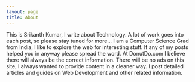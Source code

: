 ```yaml
---
layout: page
title: About
---
```


This is Srikanth Kumar, I write about Technology. A lot of work goes into each post, so please stay tuned for more...
I am a Computer Science Grad from India, I like to explore the web for interesting stuff. If any of my posts helped you in anyway please spread the word. At DonutDo.com I believe there will always be the correct information. There will be no ads on this site, I always wanted to provide content in a cleaner way. I post detailed articles and guides on Web Development and other related information. 
